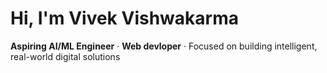 # Hi, I'm Vivek Vishwakarma

**Aspiring AI/ML Engineer** · **Web devloper** ·
Focused on building intelligent, real-world digital solutions

  

